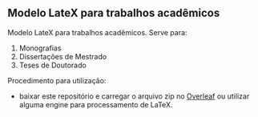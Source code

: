 ## Modelo LateX para trabalhos acadêmicos

Modelo LateX para trabalhos acadêmicos. Serve para:
1. Monografias
2. Dissertações de Mestrado
3. Teses de Doutorado

Procedimento para utilização:
- baixar este repositório e carregar o arquivo zip no [Overleaf](https://www.overleaf.com/) ou utilizar alguma engine para processamento de LaTeX.